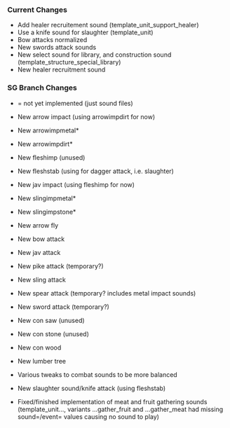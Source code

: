 
### Current Changes

- Add healer recruitement sound (template_unit_support_healer)
- Use a knife sound for slaughter (template_unit)
- Bow attacks normalized
- New swords attack sounds
- New select sound for library, and construction sound (template_structure_special_library)
- New healer recruitment sound

### SG Branch Changes
* = not yet implemented (just sound files)

- New arrow impact (using arrowimpdirt for now)
- New arrowimpmetal*
- New arrowimpdirt*
- New fleshimp (unused)
- New fleshstab (using for dagger attack, i.e. slaughter)
- New jav impact (using fleshimp for now)
- New slingimpmetal*
- New slingimpstone*
- New arrow fly
- New bow attack
- New jav attack
- New pike attack (temporary?)
- New sling attack
- New spear attack (temporary? includes metal impact sounds)
- New sword attack (temporary?)
- New con saw (unused)
- New con stone (unused)
- New con wood
- New lumber tree
- Various tweaks to combat sounds to be more balanced

- New slaughter sound/knife attack (using fleshstab)
- Fixed/finished implementation of meat and fruit gathering sounds (template_unit..., variants ...gather_fruit and ...gather_meat had missing sound=/event= values causing no sound to play)
